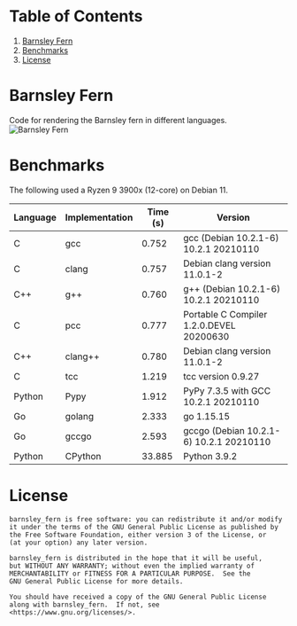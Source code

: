 # Table of Contents
1. [Barnsley Fern](#bf)
2. [Benchmarks](#benchmarks)
3. [License](#license)

# Barnsley Fern <a name="bf"></a>
Code for rendering the Barnsley fern in different languages.
![Barnsley Fern](https://math.dartmouth.edu/~rmaguire/projects/barnsley_fern/barnsley_fern.png "Barnsley Fern")

# Benchmarks
The following used a Ryzen 9 3900x (12-core) on Debian 11.

| Language | Implementation | Time (s) | Version                                  |
| -------- | -------------- | -------- | ---------------------------------------- |
| C        | gcc            |    0.752 | gcc (Debian 10.2.1-6) 10.2.1 20210110    |
| C        | clang          |    0.757 | Debian clang version 11.0.1-2            |
| C++      | g++            |    0.760 | g++ (Debian 10.2.1-6) 10.2.1 20210110    |
| C        | pcc            |    0.777 | Portable C Compiler 1.2.0.DEVEL 20200630 |
| C++      | clang++        |    0.780 | Debian clang version 11.0.1-2            |
| C        | tcc            |    1.219 | tcc version 0.9.27                       |
| Python   | Pypy           |    1.912 | PyPy 7.3.5 with GCC 10.2.1 20210110      |
| Go       | golang         |    2.333 | go 1.15.15                               |
| Go       | gccgo          |    2.593 | gccgo (Debian 10.2.1-6) 10.2.1 20210110  |
| Python   | CPython        |   33.885 | Python 3.9.2                             |

# License
    barnsley_fern is free software: you can redistribute it and/or modify
    it under the terms of the GNU General Public License as published by
    the Free Software Foundation, either version 3 of the License, or
    (at your option) any later version.

    barnsley_fern is distributed in the hope that it will be useful,
    but WITHOUT ANY WARRANTY; without even the implied warranty of
    MERCHANTABILITY or FITNESS FOR A PARTICULAR PURPOSE.  See the
    GNU General Public License for more details.

    You should have received a copy of the GNU General Public License
    along with barnsley_fern.  If not, see <https://www.gnu.org/licenses/>.
